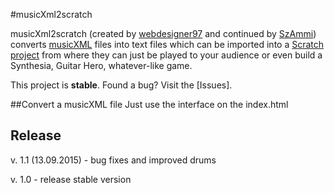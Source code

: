 #musicXml2scratch

musicXml2scratch (created by [webdesigner97](https://github.com/webdesigner97) and continued by [SzAmmi](https://github.com/SzAmmi)) converts [musicXML](http://www.musicxml.org/) files
into text files which can be imported into a [Scratch project](https://scratch.mit.edu/projects/61176034/)
from where they can just be played to your audience or even build a Synthesia, Guitar Hero,
whatever-like game.

This project is **stable**. Found a bug? Visit the [Issues].

##Convert a musicXML file
    Just use the interface on the index.html
    
## Release
v. 1.1 (13.09.2015) - bug fixes and improved drums

v. 1.0 - release stable version
